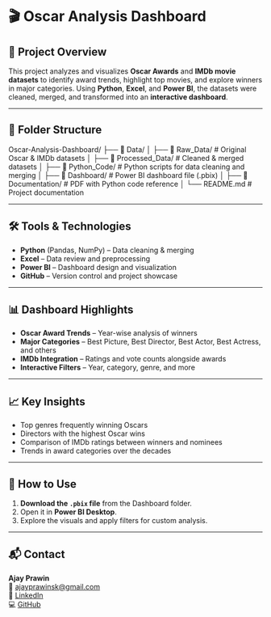 # 🎬 Oscar Analysis Dashboard

## 📌 Project Overview
This project analyzes and visualizes **Oscar Awards** and **IMDb movie datasets** to identify award trends, highlight top movies, and explore winners in major categories. Using **Python**, **Excel**, and **Power BI**, the datasets were cleaned, merged, and transformed into an **interactive dashboard**.

---

## 📂 Folder Structure

Oscar-Analysis-Dashboard/
├── 📁 Data/
│ ├── 📁 Raw_Data/ # Original Oscar & IMDb datasets
│ ├── 📁 Processed_Data/ # Cleaned & merged datasets
│
├── 📁 Python_Code/ # Python scripts for data cleaning and merging
│
├── 📁 Dashboard/ # Power BI dashboard file (.pbix)
│
├── 📁 Documentation/ # PDF with Python code reference
│
└── README.md # Project documentation


---

## 🛠 Tools & Technologies
- **Python** (Pandas, NumPy) – Data cleaning & merging  
- **Excel** – Data review and preprocessing  
- **Power BI** – Dashboard design and visualization  
- **GitHub** – Version control and project showcase  

---

## 📊 Dashboard Highlights
- **Oscar Award Trends** – Year-wise analysis of winners  
- **Major Categories** – Best Picture, Best Director, Best Actor, Best Actress, and others  
- **IMDb Integration** – Ratings and vote counts alongside awards  
- **Interactive Filters** – Year, category, genre, and more  

---

## 📈 Key Insights
- Top genres frequently winning Oscars  
- Directors with the highest Oscar wins  
- Comparison of IMDb ratings between winners and nominees  
- Trends in award categories over the decades  

---

## 🚀 How to Use
1. **Download the `.pbix` file** from the Dashboard folder.  
2. Open it in **Power BI Desktop**.  
3. Explore the visuals and apply filters for custom analysis.  

---

## 📬 Contact
**Ajay Prawin**  
📧 [ajayprawinsk@gmail.com](mailto:ajayprawinsk@gmail.com)  
🔗 [LinkedIn](https://www.linkedin.com/in/ajay-prawinsk/)  
💻 [GitHub](https://github.com/Ajay-Prawin)  
